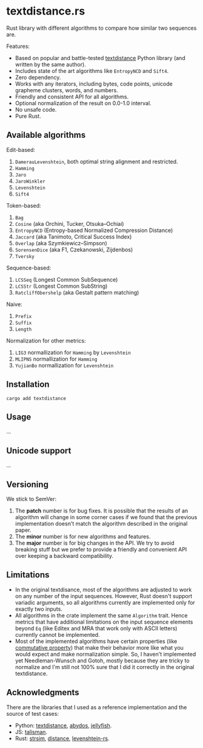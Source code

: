 # textdistance.rs

Rust library with different algorithms to compare how similar two sequences are.

Features:

+ Based on popular and battle-tested [textdistance](https://github.com/life4/textdistance) Python library (and written by the same author).
+ Includes state of the art algorithms like `EntropyNCD` and `Sift4`.
+ Zero dependency.
+ Works with any iterators, including bytes, code points, unicode grapheme clusters, words, and numbers.
+ Friendly and consistent API for all algorithms.
+ Optional normalization of the result on 0.0-1.0 interval.
+ No unsafe code.
+ Pure Rust.

## Available algorithms

Edit-based:

1. `DamerauLevenshtein`, both optimal string alignment and restricted.
1. `Hamming`
1. `Jaro`
1. `JaroWinkler`
1. `Levenshtein`
1. `Sift4`

Token-based:

1. `Bag`
1. `Cosine` (aka Orchini, Tucker, Otsuka–Ochiai)
1. `EntropyNCD` (Entropy-based Normalized Compression Distance)
1. `Jaccard` (aka Tanimoto, Critical Success Index)
1. `Overlap` (aka Szymkiewicz–Simpson)
1. `SorensenDice` (aka F1, Czekanowski, Zijdenbos)
1. `Tversky`

Sequence-based:

1. `LCSSeq` (Longest Common SubSequence)
1. `LCSStr` (Longest Common SubString)
1. `RatcliffObershelp` (aka Gestalt pattern matching)

Naive:

1. `Prefix`
1. `Suffix`
1. `Length`

Normalization for other metrics:

1. `LIG3` normallization for `Hamming` by `Levenshtein`
1. `MLIPNS` normallization for `Hamming`
1. `YujianBo` normallization for `Levenshtein`

## Installation

```shell
cargo add textdistance
```

## Usage

...

## Unicode support

...

## Versioning

We stick to SemVer:

1. The **patch** number is for bug fixes. It is possible that the results of an algorithm will change in some corner cases if we found that the previous implementation doesn't match the algorithm described in the original paper.
1. The **minor** number is for new algorithms and features.
1. The **major** number is for big changes in the API. We try to avoid breaking stuff but we prefer to provide a friendly and convenient API over keeping a backward compatibility.

## Limitations

+ In the original textdisance, most of the algorithms are adjusted to work on any number of the input sequences. However, Rust doesn't support variadic arguments, so all algorithms currently are implemented only for exactly two inputs.
+ All algorithms in the crate implement the same `Algorithm` trait. Hence metrics that have additional limitations on the input sequence elements beyond `Eq` (like Editex and MRA that work only with ASCII letters) currently cannot be implemented.
+ Most of the implemented algorithms have certain properties (like [commutative property](https://en.wikipedia.org/wiki/Commutative_property)) that make their behavior more like what you would expect and make normalization simple. So, I haven't implemented yet Needleman-Wunsch and Gotoh, mostly because they are tricky to normalize and I'm still not 100% sure that I did it correctly in the original textdistance.

## Acknowledgments

There are the libraries that I used as a reference implementation and the source of test cases:

+ Python: [textdistance](https://github.com/life4/textdistance), [abydos](https://github.com/chrislit/abydos), [jellyfish](https://github.com/jamesturk/jellyfish).
+ JS: [talisman](https://github.com/Yomguithereal/talisman).
+ Rust: [strsim](https://github.com/dguo/strsim-rs), [distance](https://github.com/mbrlabs/distance), [levenshtein-rs](https://github.com/wooorm/levenshtein-rs).
